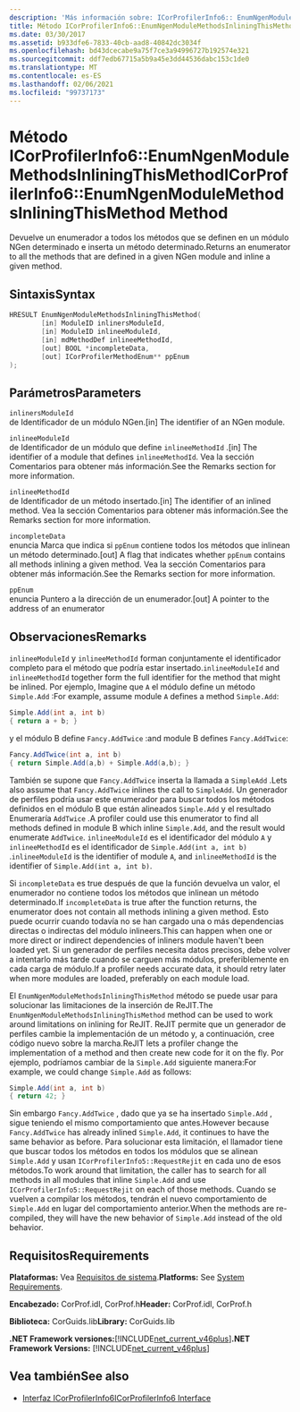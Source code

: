 ```yaml
---
description: 'Más información sobre: ICorProfilerInfo6:: EnumNgenModuleMethodsInliningThisMethod (método)'
title: Método ICorProfilerInfo6::EnumNgenModuleMethodsInliningThisMethod
ms.date: 03/30/2017
ms.assetid: b933dfe6-7833-40cb-aad8-40842dc3034f
ms.openlocfilehash: bd43dcecabe9a75f7ce3a94996727b192574e321
ms.sourcegitcommit: ddf7edb67715a5b9a45e3dd44536dabc153c1de0
ms.translationtype: MT
ms.contentlocale: es-ES
ms.lasthandoff: 02/06/2021
ms.locfileid: "99737173"
---
```

# <a name="icorprofilerinfo6enumngenmodulemethodsinliningthismethod-method"></a><span data-ttu-id="0779e-103">Método ICorProfilerInfo6::EnumNgenModuleMethodsInliningThisMethod</span><span class="sxs-lookup"><span data-stu-id="0779e-103">ICorProfilerInfo6::EnumNgenModuleMethodsInliningThisMethod Method</span></span>

<span data-ttu-id="0779e-104">Devuelve un enumerador a todos los métodos que se definen en un módulo NGen determinado e inserta un método determinado.</span><span class="sxs-lookup"><span data-stu-id="0779e-104">Returns an enumerator to all the methods that are defined in a given NGen module and inline a given method.</span></span>

## <a name="syntax"></a><span data-ttu-id="0779e-105">Sintaxis</span><span class="sxs-lookup"><span data-stu-id="0779e-105">Syntax</span></span>

```cpp
HRESULT EnumNgenModuleMethodsInliningThisMethod(
        [in] ModuleID inlinersModuleId,
        [in] ModuleID inlineeModuleId,
        [in] mdMethodDef inlineeMethodId,
        [out] BOOL *incompleteData,
        [out] ICorProfilerMethodEnum** ppEnum
);
```

## <a name="parameters"></a><span data-ttu-id="0779e-106">Parámetros</span><span class="sxs-lookup"><span data-stu-id="0779e-106">Parameters</span></span>

`inlinersModuleId`\
<span data-ttu-id="0779e-107">de Identificador de un módulo NGen.</span><span class="sxs-lookup"><span data-stu-id="0779e-107">[in] The identifier of an NGen module.</span></span>

`inlineeModuleId`\
<span data-ttu-id="0779e-108">de Identificador de un módulo que define `inlineeMethodId` .</span><span class="sxs-lookup"><span data-stu-id="0779e-108">[in] The identifier of a module that defines `inlineeMethodId`.</span></span> <span data-ttu-id="0779e-109">Vea la sección Comentarios para obtener más información.</span><span class="sxs-lookup"><span data-stu-id="0779e-109">See the Remarks section for more information.</span></span>

`inlineeMethodId`\
<span data-ttu-id="0779e-110">de Identificador de un método insertado.</span><span class="sxs-lookup"><span data-stu-id="0779e-110">[in] The identifier of an inlined method.</span></span> <span data-ttu-id="0779e-111">Vea la sección Comentarios para obtener más información.</span><span class="sxs-lookup"><span data-stu-id="0779e-111">See the Remarks section for more information.</span></span>

`incompleteData`\
<span data-ttu-id="0779e-112">enuncia Marca que indica si `ppEnum` contiene todos los métodos que inlinean un método determinado.</span><span class="sxs-lookup"><span data-stu-id="0779e-112">[out] A flag that indicates whether `ppEnum` contains all methods inlining a given method.</span></span>  <span data-ttu-id="0779e-113">Vea la sección Comentarios para obtener más información.</span><span class="sxs-lookup"><span data-stu-id="0779e-113">See the Remarks section for more information.</span></span>

`ppEnum`\
<span data-ttu-id="0779e-114">enuncia Puntero a la dirección de un enumerador.</span><span class="sxs-lookup"><span data-stu-id="0779e-114">[out] A pointer to the address of an enumerator</span></span>

## <a name="remarks"></a><span data-ttu-id="0779e-115">Observaciones</span><span class="sxs-lookup"><span data-stu-id="0779e-115">Remarks</span></span>

<span data-ttu-id="0779e-116">`inlineeModuleId` y `inlineeMethodId` forman conjuntamente el identificador completo para el método que podría estar insertado.</span><span class="sxs-lookup"><span data-stu-id="0779e-116">`inlineeModuleId` and `inlineeMethodId` together form the full identifier for the method that might be inlined.</span></span> <span data-ttu-id="0779e-117">Por ejemplo, Imagine que `A` el módulo define un método `Simple.Add` :</span><span class="sxs-lookup"><span data-stu-id="0779e-117">For example, assume module `A` defines a method `Simple.Add`:</span></span>

```csharp
Simple.Add(int a, int b)
{ return a + b; }
```

<span data-ttu-id="0779e-118">y el módulo B define `Fancy.AddTwice` :</span><span class="sxs-lookup"><span data-stu-id="0779e-118">and module B defines `Fancy.AddTwice`:</span></span>

```csharp
Fancy.AddTwice(int a, int b)
{ return Simple.Add(a,b) + Simple.Add(a,b); }
```

<span data-ttu-id="0779e-119">También se supone que `Fancy.AddTwice` inserta la llamada a `SimpleAdd` .</span><span class="sxs-lookup"><span data-stu-id="0779e-119">Lets also assume that `Fancy.AddTwice` inlines the call to `SimpleAdd`.</span></span> <span data-ttu-id="0779e-120">Un generador de perfiles podría usar este enumerador para buscar todos los métodos definidos en el módulo B que están alineados `Simple.Add` y el resultado Enumeraría `AddTwice` .</span><span class="sxs-lookup"><span data-stu-id="0779e-120">A profiler could use this enumerator to find all methods defined in module B which inline `Simple.Add`, and the result would enumerate `AddTwice`.</span></span>  <span data-ttu-id="0779e-121">`inlineeModuleId` es el identificador del módulo `A` y `inlineeMethodId` es el identificador de `Simple.Add(int a, int b)` .</span><span class="sxs-lookup"><span data-stu-id="0779e-121">`inlineeModuleId` is the identifier of module `A`, and `inlineeMethodId` is the identifier of `Simple.Add(int a, int b)`.</span></span>

<span data-ttu-id="0779e-122">Si `incompleteData` es true después de que la función devuelva un valor, el enumerador no contiene todos los métodos que inlinean un método determinado.</span><span class="sxs-lookup"><span data-stu-id="0779e-122">If `incompleteData` is true after the function returns, the enumerator does not contain all methods inlining a given method.</span></span> <span data-ttu-id="0779e-123">Esto puede ocurrir cuando todavía no se han cargado una o más dependencias directas o indirectas del módulo inlineers.</span><span class="sxs-lookup"><span data-stu-id="0779e-123">This can happen when one or more direct or indirect dependencies of inliners module haven't been loaded yet.</span></span> <span data-ttu-id="0779e-124">Si un generador de perfiles necesita datos precisos, debe volver a intentarlo más tarde cuando se carguen más módulos, preferiblemente en cada carga de módulo.</span><span class="sxs-lookup"><span data-stu-id="0779e-124">If a profiler needs accurate data, it should retry later when more modules are loaded, preferably on each module load.</span></span>

<span data-ttu-id="0779e-125">El `EnumNgenModuleMethodsInliningThisMethod` método se puede usar para solucionar las limitaciones de la inserción de ReJIT.</span><span class="sxs-lookup"><span data-stu-id="0779e-125">The `EnumNgenModuleMethodsInliningThisMethod` method can be used to work around limitations on inlining for ReJIT.</span></span> <span data-ttu-id="0779e-126">ReJIT permite que un generador de perfiles cambie la implementación de un método y, a continuación, cree código nuevo sobre la marcha.</span><span class="sxs-lookup"><span data-stu-id="0779e-126">ReJIT lets a profiler change the implementation of a method and then create new code for it on the fly.</span></span> <span data-ttu-id="0779e-127">Por ejemplo, podríamos cambiar de la `Simple.Add` siguiente manera:</span><span class="sxs-lookup"><span data-stu-id="0779e-127">For example, we could change `Simple.Add` as follows:</span></span>

```csharp
Simple.Add(int a, int b)
{ return 42; }
```

<span data-ttu-id="0779e-128">Sin embargo `Fancy.AddTwice` , dado que ya se ha insertado `Simple.Add` , sigue teniendo el mismo comportamiento que antes.</span><span class="sxs-lookup"><span data-stu-id="0779e-128">However because `Fancy.AddTwice` has already inlined `Simple.Add`, it continues to have the same behavior as before.</span></span> <span data-ttu-id="0779e-129">Para solucionar esta limitación, el llamador tiene que buscar todos los métodos en todos los módulos que se alinean `Simple.Add` y usan `ICorProfilerInfo5::RequestRejit` en cada uno de esos métodos.</span><span class="sxs-lookup"><span data-stu-id="0779e-129">To work around that limitation, the caller has to search for all methods in all modules that inline `Simple.Add` and use `ICorProfilerInfo5::RequestRejit` on each of those methods.</span></span> <span data-ttu-id="0779e-130">Cuando se vuelven a compilar los métodos, tendrán el nuevo comportamiento de `Simple.Add` en lugar del comportamiento anterior.</span><span class="sxs-lookup"><span data-stu-id="0779e-130">When the methods are re-compiled, they will have the new behavior of `Simple.Add` instead of the old behavior.</span></span>

## <a name="requirements"></a><span data-ttu-id="0779e-131">Requisitos</span><span class="sxs-lookup"><span data-stu-id="0779e-131">Requirements</span></span>

<span data-ttu-id="0779e-132">**Plataformas:** Vea [Requisitos de sistema](../../get-started/system-requirements.md).</span><span class="sxs-lookup"><span data-stu-id="0779e-132">**Platforms:** See [System Requirements](../../get-started/system-requirements.md).</span></span>

<span data-ttu-id="0779e-133">**Encabezado:** CorProf.idl, CorProf.h</span><span class="sxs-lookup"><span data-stu-id="0779e-133">**Header:** CorProf.idl, CorProf.h</span></span>

<span data-ttu-id="0779e-134">**Biblioteca:** CorGuids.lib</span><span class="sxs-lookup"><span data-stu-id="0779e-134">**Library:** CorGuids.lib</span></span>

<span data-ttu-id="0779e-135">**.NET Framework versiones:**[!INCLUDE[net_current_v46plus](../../../../includes/net-current-v46plus-md.md)]</span><span class="sxs-lookup"><span data-stu-id="0779e-135">**.NET Framework Versions:** [!INCLUDE[net_current_v46plus](../../../../includes/net-current-v46plus-md.md)]</span></span>

## <a name="see-also"></a><span data-ttu-id="0779e-136">Vea también</span><span class="sxs-lookup"><span data-stu-id="0779e-136">See also</span></span>

- [<span data-ttu-id="0779e-137">Interfaz ICorProfilerInfo6</span><span class="sxs-lookup"><span data-stu-id="0779e-137">ICorProfilerInfo6 Interface</span></span>](icorprofilerinfo6-interface.md)
